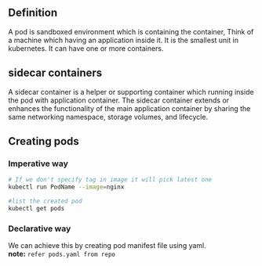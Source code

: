 ## Definition
A pod is sandboxed environment which is containing the container, Think of a machine which having an application inside it. It is the smallest unit in kubernetes.
It can have one or more containers.

## sidecar containers
A sidecar container is a helper or supporting container which running inside the pod with application container.
The sidecar container extends or enhances the functionality of the main application container by sharing 
the same networking namespace, storage volumes, and lifecycle.

## Creating pods

### Imperative way
```bash
# If we don't specify tag in image it will pick latest one
kubectl run PodName --image=nginx

#list the created pod
kubectl get pods
```
### Declarative way
We can achieve this by creating pod manifest file using yaml.</br>
**note:** `refer pods.yaml from repo`